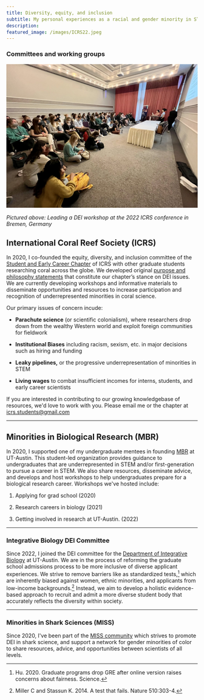 ```yaml
---
title: Diversity, equity, and inclusion
subtitle: My personal experiences as a racial and gender minority in STEM has grounded my empathy toward other historically-marginalized scientists. I am committed to combating inequality and prejudice in STEM and supporting underrepresented minorities through mentoring, networking, and activism.
description: 
featured_image: /images/ICRS22.jpeg
---
```


### Committees and working groups

![](/images/ICRS22.jpeg)

_Pictured above: Leading a DEI workshop at the 2022 ICRS conference in Bremen, Germany_

## International Coral Reef Society (ICRS) 

In 2020, I co-founded the equity, diversity, and inclusion committee of the [Student and Early Career Chapter](https://www.coralreefstudents.org/) of ICRS with other graduate students researching coral across the globe. We developed original [purpose and philosophy  statements](https://www.coralreefstudents.org/edi) that constitute our chapter’s stance on DEI issues. We are currently developing workshops and informative materials to disseminate opportunities and resources to increase participation and recognition of underrepresented minorities in coral science.



Our primary issues of concern incude:

* **Parachute science** (or scientific colonialism), where researchers drop down from the wealthy Western world and exploit foreign communities for fieldwork

* **Institutional Biases** including racism, sexism, etc. in major decisions such as hiring and funding

* **Leaky pipelines,** or the progressive underrepresentation of minorities in STEM

* **Living wages** to combat insufficient incomes for interns, students, and early career scientists



If you are interested in contributing to our growing knowledgebase of resources, we'd love to work with you. Please email me or the chapter at icrs.students@gmail.com




---

## Minorities in Biological Research (MBR)

In 2020, I supported one of my undergraduate mentees in founding [MBR](https://minoritiesinbiologicalresearch.weebly.com/) at UT-Austin. This student-led organization provides guidance to undergraduates that are underrepresented in STEM  and/or first-generation to pursue a career in STEM. We also share resources, disseminate advice, and develops and host workshops to help undergraduates prepare for a biological research career. Workshops we've hosted include: 

1. Applying for grad school (2020)

2. Research careers in biology (2021)

3. Getting involved in research at UT-Austin. (2022)


---



### Integrative Biology DEI Committee

Since 2022, I joined the DEI committee for the [Department of Integrative Biology](https://integrativebio.utexas.edu/academics/diversity-inclusion) at UT-Austin. We are in the process of reforming the graduate school admissions process to be more inclusive of diverse applicant experiences. We strive to remove barriers like as standardized tests,[^1] which are inherently biased against women, ethnic minorities, and applicants from low-income backgrounds.[^2] Instead, we aim to develop a holistic evidence-based approach to recruit and admit a more diverse student body that accurately reflects the diversity within society.

[^1]: Hu. 2020. Graduate programs drop GRE after online version raises concerns about fairness. Science.
[^2]: Miller C and Stassun K. 2014. A test that fails. Nature 510:303-4.



---



### Minorities in Shark Sciences (MISS)

Since 2020, I've been part of the [MISS community](https://www.misselasmo.org/) which strives to promote DEI in shark science, and support a network for gender minorities of color to share resources, advice, and opportunities between scientists of all levels. 





